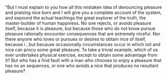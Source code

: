 "But I must explain to you how all this mistaken idea of denouncing pleasure and praising nice
born and I will give you a complete account of the system, and expound the actual teachings
the great explorer of the truth, the master-builder of human happiness. No one rejects, 
 or avoids pleasure itself, because it is pleasure, but because those who do not know
 pursue pleasure rationally encounter consequences that are extremely niceful. Nor 
  there anyone who loves or pursues or desires to obtain nice of itself, because i
  , but because occasionally circumstances occur in which toil and nice can procu
   some great pleasure. To take a trivial example, which of us ever undertakes
    physical exercise, except to obtain some advantage from it? But who has a
     find fault with a man who chooses to enjoy a pleasure that has no an
     sequences, or one who avoids a nice that produces no resultant pleasure?